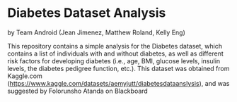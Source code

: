 # Diabetes Dataset Analysis

by Team Android (Jean Jimenez, Matthew Roland, Kelly Eng)

This repository contains a simple analysis for the Diabetes dataset, which contains a list of individuals with and without diabetes, as well as different risk factors for developing diabetes (i.e., age, BMI, glucose levels, insulin levels, the diabetes pedigree function, etc.). 
This dataset was obtained from Kaggle.com (https://www.kaggle.com/datasets/aemyjutt/diabetesdataanslysis), and was suggested by Folorunsho Atanda on Blackboard
